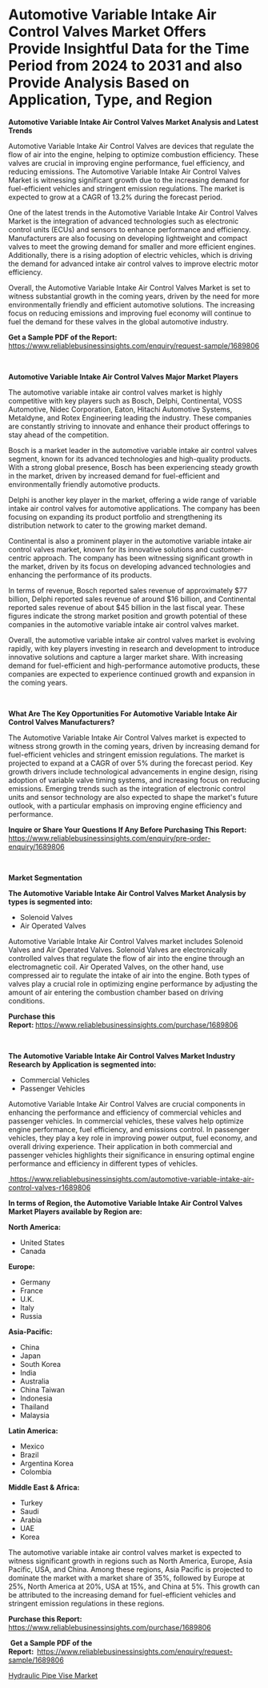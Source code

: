 <p><h1>Automotive Variable Intake Air Control Valves Market Offers Provide Insightful Data for the Time Period from 2024 to 2031 and also Provide Analysis Based on Application, Type, and Region</h1></p><p><strong>Automotive Variable Intake Air Control Valves Market Analysis and Latest Trends</strong></p>
<p><p>Automotive Variable Intake Air Control Valves are devices that regulate the flow of air into the engine, helping to optimize combustion efficiency. These valves are crucial in improving engine performance, fuel efficiency, and reducing emissions. The Automotive Variable Intake Air Control Valves Market is witnessing significant growth due to the increasing demand for fuel-efficient vehicles and stringent emission regulations. The market is expected to grow at a CAGR of 13.2% during the forecast period.</p><p>One of the latest trends in the Automotive Variable Intake Air Control Valves Market is the integration of advanced technologies such as electronic control units (ECUs) and sensors to enhance performance and efficiency. Manufacturers are also focusing on developing lightweight and compact valves to meet the growing demand for smaller and more efficient engines. Additionally, there is a rising adoption of electric vehicles, which is driving the demand for advanced intake air control valves to improve electric motor efficiency.</p><p>Overall, the Automotive Variable Intake Air Control Valves Market is set to witness substantial growth in the coming years, driven by the need for more environmentally friendly and efficient automotive solutions. The increasing focus on reducing emissions and improving fuel economy will continue to fuel the demand for these valves in the global automotive industry.</p></p>
<p><strong>Get a Sample PDF of the Report:&nbsp;</strong> <a href="https://www.reliablebusinessinsights.com/enquiry/request-sample/1689806">https://www.reliablebusinessinsights.com/enquiry/request-sample/1689806</a></p>
<p>&nbsp;</p>
<p><strong>Automotive Variable Intake Air Control Valves Major Market Players</strong></p>
<p><p>The automotive variable intake air control valves market is highly competitive with key players such as Bosch, Delphi, Continental, VOSS Automotive, Nidec Corporation, Eaton, Hitachi Automotive Systems, Metaldyne, and Rotex Engineering leading the industry. These companies are constantly striving to innovate and enhance their product offerings to stay ahead of the competition.</p><p>Bosch is a market leader in the automotive variable intake air control valves segment, known for its advanced technologies and high-quality products. With a strong global presence, Bosch has been experiencing steady growth in the market, driven by increased demand for fuel-efficient and environmentally friendly automotive products.</p><p>Delphi is another key player in the market, offering a wide range of variable intake air control valves for automotive applications. The company has been focusing on expanding its product portfolio and strengthening its distribution network to cater to the growing market demand.</p><p>Continental is also a prominent player in the automotive variable intake air control valves market, known for its innovative solutions and customer-centric approach. The company has been witnessing significant growth in the market, driven by its focus on developing advanced technologies and enhancing the performance of its products.</p><p>In terms of revenue, Bosch reported sales revenue of approximately $77 billion, Delphi reported sales revenue of around $16 billion, and Continental reported sales revenue of about $45 billion in the last fiscal year. These figures indicate the strong market position and growth potential of these companies in the automotive variable intake air control valves market.</p><p>Overall, the automotive variable intake air control valves market is evolving rapidly, with key players investing in research and development to introduce innovative solutions and capture a larger market share. With increasing demand for fuel-efficient and high-performance automotive products, these companies are expected to experience continued growth and expansion in the coming years.</p></p>
<p>&nbsp;</p>
<p><strong>What Are The Key Opportunities For Automotive Variable Intake Air Control Valves Manufacturers?</strong></p>
<p><p>The Automotive Variable Intake Air Control Valves market is expected to witness strong growth in the coming years, driven by increasing demand for fuel-efficient vehicles and stringent emission regulations. The market is projected to expand at a CAGR of over 5% during the forecast period. Key growth drivers include technological advancements in engine design, rising adoption of variable valve timing systems, and increasing focus on reducing emissions. Emerging trends such as the integration of electronic control units and sensor technology are also expected to shape the market's future outlook, with a particular emphasis on improving engine efficiency and performance.</p></p>
<p><strong>Inquire or Share Your Questions If Any Before Purchasing This Report:</strong> <a href="https://www.reliablebusinessinsights.com/enquiry/pre-order-enquiry/1689806">https://www.reliablebusinessinsights.com/enquiry/pre-order-enquiry/1689806</a></p>
<p>&nbsp;</p>
<p><strong>Market Segmentation</strong></p>
<p><strong>The Automotive Variable Intake Air Control Valves Market Analysis by types is segmented into:</strong></p>
<p><ul><li>Solenoid Valves</li><li>Air Operated Valves</li></ul></p>
<p><p>Automotive Variable Intake Air Control Valves market includes Solenoid Valves and Air Operated Valves. Solenoid Valves are electronically controlled valves that regulate the flow of air into the engine through an electromagnetic coil. Air Operated Valves, on the other hand, use compressed air to regulate the intake of air into the engine. Both types of valves play a crucial role in optimizing engine performance by adjusting the amount of air entering the combustion chamber based on driving conditions.</p></p>
<p><strong>Purchase this Report:&nbsp;</strong><a href="https://www.reliablebusinessinsights.com/purchase/1689806">https://www.reliablebusinessinsights.com/purchase/1689806</a></p>
<p>&nbsp;</p>
<p><strong>The Automotive Variable Intake Air Control Valves Market Industry Research by Application is segmented into:</strong></p>
<p><ul><li>Commercial Vehicles</li><li>Passenger Vehicles</li></ul></p>
<p><p>Automotive Variable Intake Air Control Valves are crucial components in enhancing the performance and efficiency of commercial vehicles and passenger vehicles. In commercial vehicles, these valves help optimize engine performance, fuel efficiency, and emissions control. In passenger vehicles, they play a key role in improving power output, fuel economy, and overall driving experience. Their application in both commercial and passenger vehicles highlights their significance in ensuring optimal engine performance and efficiency in different types of vehicles.</p></p>
<p><a href="https://www.reliablebusinessinsights.com/automotive-variable-intake-air-control-valves-r1689806">&nbsp;https://www.reliablebusinessinsights.com/automotive-variable-intake-air-control-valves-r1689806</a></p>
<p><strong>In terms of Region, the Automotive Variable Intake Air Control Valves Market Players available by Region are:</strong></p>
<p>
    <p> <strong> North America: </strong>
        <ul>
            <li>United States</li>
            <li>Canada</li>
        </ul>
        </p> 
    <p> <strong> Europe: </strong>
        <ul>
            <li>Germany</li>
            <li>France</li>
            <li>U.K.</li>
            <li>Italy</li>
            <li>Russia</li>
        </ul>
        </p> 
    <p> <strong> Asia-Pacific: </strong>
        <ul>
            <li>China</li>
            <li>Japan</li>
            <li>South Korea</li>
            <li>India</li>
            <li>Australia</li>
            <li>China Taiwan</li>
            <li>Indonesia</li>
            <li>Thailand</li>
            <li>Malaysia</li>
        </ul>
        </p> 
    <p> <strong> Latin America: </strong>
        <ul>
            <li>Mexico</li>
            <li>Brazil</li>
            <li>Argentina Korea</li>
            <li>Colombia</li>
        </ul>
        </p> 
    <p> <strong> Middle East & Africa: </strong>
        <ul>
            <li>Turkey</li>
            <li>Saudi</li>
            <li>Arabia</li>
            <li>UAE</li>
            <li>Korea</li>
        </ul>
    </p>
    </p>
<p><p>The automotive variable intake air control valves market is expected to witness significant growth in regions such as North America, Europe, Asia Pacific, USA, and China. Among these regions, Asia Pacific is projected to dominate the market with a market share of 35%, followed by Europe at 25%, North America at 20%, USA at 15%, and China at 5%. This growth can be attributed to the increasing demand for fuel-efficient vehicles and stringent emission regulations in these regions.</p></p>
<p><strong>Purchase this Report: </strong><a href="https://www.reliablebusinessinsights.com/purchase/1689806">https://www.reliablebusinessinsights.com/purchase/1689806</a></p>
<p>&nbsp;<strong>Get a Sample PDF of the Report:&nbsp;&nbsp;</strong><a href="https://www.reliablebusinessinsights.com/enquiry/request-sample/1689806">https://www.reliablebusinessinsights.com/enquiry/request-sample/1689806</a></p>
<p><strong></strong></p>
<p><p><a href="https://github.com/LoganChynna/Market-Research-Report-List-1/blob/main/hydraulic-pipe-vise-market.md">Hydraulic Pipe Vise Market</a></p></p>